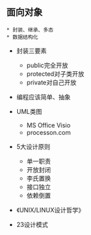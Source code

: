 ## 面向对象
    * 封装、继承、多态
    * 数据结构化

* 封装三要素
    * public完全开放
    * protected对子类开放
    * private对自己开放

* 编程应该简单、抽象

* UML类图
    * MS Office Visio
    * processon.com

* 5大设计原则
    * 单一职责
    * 开放封闭
    * 李氏置换
    * 接口独立
    * 依赖倒置

* 《UNIX/LINUX设计哲学》

* 23设计模式

